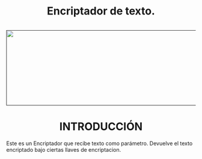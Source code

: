 <div align="center">
  <h1 align="center">
    Encriptador de texto.
    <br />
    <br />
    <a href="">
    <img src="https://github.com/wiccs/Encriptador/assets/133706096/bc054b52-0893-4c1f-9ab4-f5c5a02651e3" alt="Texto alternativo" width="1500" height="200"/>
    </a>
  </h1>
</div>



<h1 align="center">INTRODUCCIÓN</h1>

Este es un Encriptador que recibe texto como parámetro. Devuelve el texto encriptado bajo ciertas llaves de encriptacion. 
